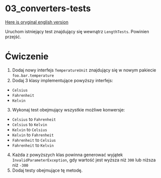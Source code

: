 # 03_converters-tests
[Here is oryginal english version](README.pl.md)

Uruchom istniejący test znajdujący się wewnątrz `LengthTests`. Powinien przejść.

# Ćwiczenie
1. Dodaj nowy interfejs `TemperatureUnit` znajdujący się w nowym pakiecie `foo.bar.temperature`
2. Dodaj 3 klasy implementujące powyższy interfejs:
* `Celsius`
* `Fahrenheit`
* `Kelvin`
3. Wykonaj test obejmujący wszystkie możliwe konwersje:
* `Celsius` to `Fahrenheit`
* `Celsius` to `Kelvin`
* `Kelvin` to `Celsius`
* `Kelvin` to `Fahrenheit`
* `Fahrenheit` to `Celsius`
* `Fahrenheit` to `Kelvin`
4. Każda z powyższych klas powinna generować wyjątek `InvalidParameterException`, gdy wartość jest wyższa niż `300` lub niższa niż `-300`
5. Dodaj testy obejmujące tę metodę.
